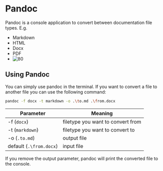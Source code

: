 # Pandoc
Pandoc is a console application to convert between documentation file types. E.g.
- Markdown
- HTML
- Docx
- PDF
- ![80](LaTeX_logo.svg)
## Using Pandoc
You can simply use pandoc in the terminal. If you want to convert a file to another file you can use the following command:
```bash
pandoc -f docx -t markdown -o .\to.md .\from.docx
```
|Parameter|Meaning|
|---|---|
| -f (`docx`)| filetype you want to convert from|
| -t (`markdown`)| filetype you want to convert to|
|-o (`.to.md`)|output file|
|default (`.\from.docx`)|input file|

If you remove the output parameter, pandoc will print the converted file to the console.
